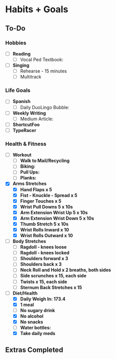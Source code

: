 # Habits + Goals

## To-Do

### Hobbies

- [ ] <b>Reading</b>
  - [ ] Vocal Ped Textbook: 
- [ ] <b>Singing</b>
  - [ ] Rehearse - 15 minutes
  - [ ] Multitrack

### Life Goals

- [ ] <b>Spanish</b>
  - [ ] Daily DuoLingo Bubble: 
- [ ] <b>Weekly Writing</b>
  - [ ] Medium Article: 
- [ ] <b>ShortcutFoo<b>
- [ ] <b>TypeRacer<b>

### Health & Fitness

- [ ] <b>Workout</b>
  - [ ] Walk to Mail/Recycling
  - [ ] Biking: 
  - [ ] Pull Ups: 
  - [ ] Planks: 
- [x] <b>Arms Stretches</b>
  - [x] Hand Flaps x 5
  - [x] Fist - Knuckle - Spread x 5
  - [x] Finger Touches x 5
  - [x] Wrist Pull Downs 5 x 10s
  - [x] Arm Extension Wrist Up 5 x 10s
  - [x] Arm Extension Wrist Down 5 x 10s
  - [x] Thumb Stretch 5 x 10s
  - [x] Wrist Rolls Inward x 10
  - [x] Wrist Rolls Outward x 10
- [ ] <b>Body Stretches</b>
  - [ ] Ragdoll - knees loose
  - [ ] Ragdoll - knees locked
  - [ ] Shoulders forward x 3
  - [ ] Shoulders back x 3
  - [ ] Neck Roll and Hold x 2 breaths, both sides
  - [ ] Side scrunches x 15, each side
  - [ ] Twists x 15, each side
  - [ ] Sternum Back Stretches x 15
- [ ] <b>Diet/Health</b>
  - [x] Daily Weigh In: 173.4
  - [x] 1 meal
  - [ ] No sugary drink
  - [x] No alcohol
  - [x] No snacks
  - [ ] Water bottles: 
  - [x] Take daily meds

## Extras Completed 

